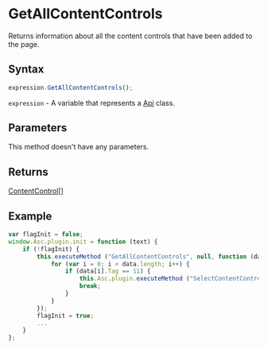 # GetAllContentControls

Returns information about all the content controls that have been added to the page.

## Syntax

```javascript
expression.GetAllContentControls();
```

`expression` - A variable that represents a [Api](Methods.md) class.

## Parameters

This method doesn't have any parameters.

## Returns

[ContentControl](../Enumeration/ContentControl.md)[]

## Example

```javascript
var flagInit = false;
window.Asc.plugin.init = function (text) {
    if (!flagInit) {
        this.executeMethod ("GetAllContentControls", null, function (data) {
            for (var i = 0; i < data.length; i++) {
                if (data[i].Tag == 11) {
                    this.Asc.plugin.executeMethod ("SelectContentControl", [data[i].InternalId]);
                    break;
                }
            }
        });
        flagInit = true;
        ...
    }
};
```
